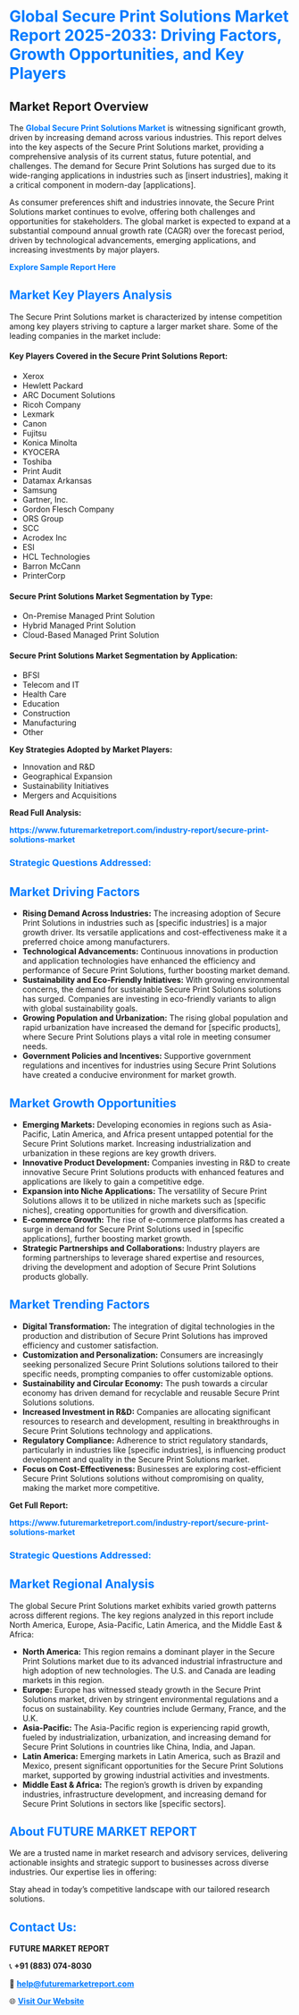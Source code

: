 <h1 style="color: #007BFF;">Global Secure Print Solutions Market Report 2025-2033: Driving Factors, Growth Opportunities, and Key Players</h1>

<section id="overview">
<h2>Market Report Overview</h2>
<p>The <a href="https://www.futuremarketreport.com/industry-report/secure-print-solutions-market" style="color: #007BFF; text-decoration: none;"><strong>Global Secure Print Solutions Market</strong></a> is witnessing significant growth, driven by increasing demand across various industries. This report delves into the key aspects of the Secure Print Solutions market, providing a comprehensive analysis of its current status, future potential, and challenges. The demand for Secure Print Solutions has surged due to its wide-ranging applications in industries such as [insert industries], making it a critical component in modern-day [applications].</p>
<p>As consumer preferences shift and industries innovate, the Secure Print Solutions market continues to evolve, offering both challenges and opportunities for stakeholders. The global market is expected to expand at a substantial compound annual growth rate (CAGR) over the forecast period, driven by technological advancements, emerging applications, and increasing investments by major players.</p>
</section>

<section id="overview">
<p><a href="https://www.futuremarketreport.com/request-sample/reportId=107291" style="color: #007BFF; text-decoration: none;"><strong>Explore Sample Report Here</strong></a></p>
</section>

<section id="key-players">
<h2 style="color: #007BFF;">Market Key Players Analysis</h2>
<p>The Secure Print Solutions market is characterized by intense competition among key players striving to capture a larger market share. Some of the leading companies in the market include:</p>
<h4>Key Players Covered in the Secure Print Solutions Report:</h4>
<ul><li>Xerox</li><li>Hewlett Packard</li><li>ARC Document Solutions</li><li>Ricoh Company</li><li>Lexmark</li><li>Canon</li><li>Fujitsu</li><li>Konica Minolta</li><li>KYOCERA</li><li>Toshiba</li><li>Print Audit</li><li>Datamax Arkansas</li><li>Samsung</li><li>Gartner, Inc.</li><li>Gordon Flesch Company</li><li>ORS Group</li><li>SCC</li><li>Acrodex Inc</li><li>ESI</li><li>HCL Technologies</li><li>Barron McCann</li><li>PrinterCorp</li></ul>
<h4>Secure Print Solutions Market Segmentation by Type:</h4>
<ul><li>On-Premise Managed Print Solution</li><li>Hybrid Managed Print Solution</li><li>Cloud-Based Managed Print Solution</li></ul>

<h4>Secure Print Solutions Market Segmentation by Application:</h4>
<ul><li>BFSI</li><li>Telecom and IT</li><li>Health Care</li><li>Education</li><li>Construction</li><li>Manufacturing</li><li>Other</li></ul>
<p><strong>Key Strategies Adopted by Market Players:</strong></p>
<ul>
<li>Innovation and R&D</li>
<li>Geographical Expansion</li>
<li>Sustainability Initiatives</li>
<li>Mergers and Acquisitions</li>
</ul>
</section>

<section>
<p><strong>Read Full Analysis: </strong></p><a href="https://www.futuremarketreport.com/industry-report/secure-print-solutions-market" style="color: #007BFF; text-decoration: none;"><strong>https://www.futuremarketreport.com/industry-report/secure-print-solutions-market</strong></a>
<h3 style="color: #007BFF;">Strategic Questions Addressed:</h3>
</section>

<section id="driving-factors">
<h2 style="color: #007BFF;">Market Driving Factors</h2>
<ul>
<li><strong>Rising Demand Across Industries:</strong> The increasing adoption of Secure Print Solutions in industries such as [specific industries] is a major growth driver. Its versatile applications and cost-effectiveness make it a preferred choice among manufacturers.</li>
<li><strong>Technological Advancements:</strong> Continuous innovations in production and application technologies have enhanced the efficiency and performance of Secure Print Solutions, further boosting market demand.</li>
<li><strong>Sustainability and Eco-Friendly Initiatives:</strong> With growing environmental concerns, the demand for sustainable Secure Print Solutions solutions has surged. Companies are investing in eco-friendly variants to align with global sustainability goals.</li>
<li><strong>Growing Population and Urbanization:</strong> The rising global population and rapid urbanization have increased the demand for [specific products], where Secure Print Solutions plays a vital role in meeting consumer needs.</li>
<li><strong>Government Policies and Incentives:</strong> Supportive government regulations and incentives for industries using Secure Print Solutions have created a conducive environment for market growth.</li>
</ul>
</section>

<section id="growth-opportunities">
<h2 style="color: #007BFF;">Market Growth Opportunities</h2>
<ul>
<li><strong>Emerging Markets:</strong> Developing economies in regions such as Asia-Pacific, Latin America, and Africa present untapped potential for the Secure Print Solutions market. Increasing industrialization and urbanization in these regions are key growth drivers.</li>
<li><strong>Innovative Product Development:</strong> Companies investing in R&D to create innovative Secure Print Solutions products with enhanced features and applications are likely to gain a competitive edge.</li>
<li><strong>Expansion into Niche Applications:</strong> The versatility of Secure Print Solutions allows it to be utilized in niche markets such as [specific niches], creating opportunities for growth and diversification.</li>
<li><strong>E-commerce Growth:</strong> The rise of e-commerce platforms has created a surge in demand for Secure Print Solutions used in [specific applications], further boosting market growth.</li>
<li><strong>Strategic Partnerships and Collaborations:</strong> Industry players are forming partnerships to leverage shared expertise and resources, driving the development and adoption of Secure Print Solutions products globally.</li>
</ul>
</section>

<section id="trending-factors">
<h2 style="color: #007BFF;">Market Trending Factors</h2>
<ul>
<li><strong>Digital Transformation:</strong> The integration of digital technologies in the production and distribution of Secure Print Solutions has improved efficiency and customer satisfaction.</li>
<li><strong>Customization and Personalization:</strong> Consumers are increasingly seeking personalized Secure Print Solutions solutions tailored to their specific needs, prompting companies to offer customizable options.</li>
<li><strong>Sustainability and Circular Economy:</strong> The push towards a circular economy has driven demand for recyclable and reusable Secure Print Solutions solutions.</li>
<li><strong>Increased Investment in R&D:</strong> Companies are allocating significant resources to research and development, resulting in breakthroughs in Secure Print Solutions technology and applications.</li>
<li><strong>Regulatory Compliance:</strong> Adherence to strict regulatory standards, particularly in industries like [specific industries], is influencing product development and quality in the Secure Print Solutions market.</li>
<li><strong>Focus on Cost-Effectiveness:</strong> Businesses are exploring cost-efficient Secure Print Solutions solutions without compromising on quality, making the market more competitive.</li>
</ul>
</section>

<section>
<p><strong>Get Full Report: </strong></p><a href="https://www.futuremarketreport.com/industry-report/secure-print-solutions-market" style="color: #007BFF; text-decoration: none;"><strong>https://www.futuremarketreport.com/industry-report/secure-print-solutions-market</strong></a>
<h3 style="color: #007BFF;">Strategic Questions Addressed:</h3>
</section>


<section id="regional-analysis">
<h2 style="color: #007BFF;">Market Regional Analysis</h2>
<p>The global Secure Print Solutions market exhibits varied growth patterns across different regions. The key regions analyzed in this report include North America, Europe, Asia-Pacific, Latin America, and the Middle East & Africa:</p>
<ul>
<li><strong>North America:</strong> This region remains a dominant player in the Secure Print Solutions market due to its advanced industrial infrastructure and high adoption of new technologies. The U.S. and Canada are leading markets in this region.</li>
<li><strong>Europe:</strong> Europe has witnessed steady growth in the Secure Print Solutions market, driven by stringent environmental regulations and a focus on sustainability. Key countries include Germany, France, and the U.K.</li>
<li><strong>Asia-Pacific:</strong> The Asia-Pacific region is experiencing rapid growth, fueled by industrialization, urbanization, and increasing demand for Secure Print Solutions in countries like China, India, and Japan.</li>
<li><strong>Latin America:</strong> Emerging markets in Latin America, such as Brazil and Mexico, present significant opportunities for the Secure Print Solutions market, supported by growing industrial activities and investments.</li>
<li><strong>Middle East & Africa:</strong> The region’s growth is driven by expanding industries, infrastructure development, and increasing demand for Secure Print Solutions in sectors like [specific sectors].</li>
</ul>
</section>

<footer>
<h2 style="color: #007BFF;">About FUTURE MARKET REPORT</h2>
<p>We are a trusted name in market research and advisory services, delivering actionable insights and strategic support to businesses across diverse industries. Our expertise lies in offering:</p>

<p>Stay ahead in today’s competitive landscape with our tailored research solutions.</p>

<h2 style="color: #007BFF;">Contact Us:</h2>
<p><strong>FUTURE MARKET REPORT</strong></p>
<p>📞 <strong>+91 (883) 074-8030</strong></p>
<p>📧 <strong><a href="mailto:help@futuremarketreport.com" style="color: #007BFF;">help@futuremarketreport.com</a></strong></p>
<p>🌐 <strong><a href="https://www.futuremarketreport.com/" style="color: #007BFF;">Visit Our Website</a></strong></p>
</footer>